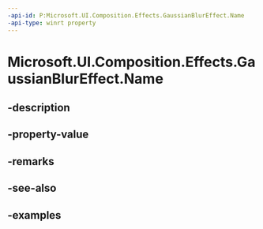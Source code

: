 ```yaml
---
-api-id: P:Microsoft.UI.Composition.Effects.GaussianBlurEffect.Name
-api-type: winrt property
---
```


# Microsoft.UI.Composition.Effects.GaussianBlurEffect.Name

<!--
public string Name { get; set; }
-->


## -description

## -property-value

## -remarks

## -see-also

## -examples


